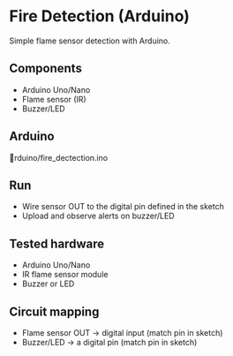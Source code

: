 # Fire Detection (Arduino)

Simple flame sensor detection with Arduino.

## Components
- Arduino Uno/Nano
- Flame sensor (IR)
- Buzzer/LED

## Arduino
rduino/fire_dectection.ino

## Run
- Wire sensor OUT to the digital pin defined in the sketch
- Upload and observe alerts on buzzer/LED

## Tested hardware
- Arduino Uno/Nano
- IR flame sensor module
- Buzzer or LED

## Circuit mapping
- Flame sensor OUT -> digital input (match pin in sketch)
- Buzzer/LED -> a digital pin (match pin in sketch)
